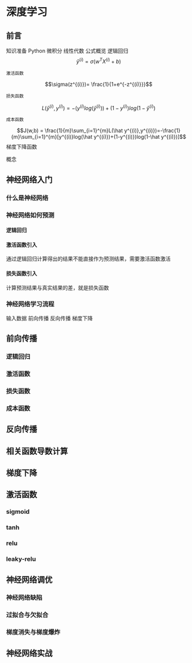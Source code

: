 # 深度学习

## 前言
知识准备
    Python
    微积分
    线性代数
公式概览
    逻辑回归 
    $$\hat y^{(i)}=\sigma(w^TX^{(i)}+b)$$


    激活函数
$$\sigma(z^{(i)})= \frac{1}{1+e^{-z^{(i)}}}$$

    损失函数
$$L(\hat y^{(i)}, y^{(i)})= -(y^{(i)}log(\hat y^{(i)})) + (1-y^{(i)})log(1-\hat y^{(i)})$$
    
    
    成本函数
$$J(w,b) = \frac{1}{m}\sum_{i=1}^{m}L(\hat y^{(i)},y^{(i)})=-\frac{1}{m}\sum_{i=1}^{m}[y^{(i)}log(\hat y^{(i)})+(1-y^{(i)})log(1-\hat y^{(i)})]$$
    梯度下降函数
        
    
    
概念





## 神经网络入门

### 什么是神经网络
### 神经网络如何预测
#### 逻辑回归

#### 激活函数引入
通过逻辑回归计算得出的结果不能直接作为预测结果，需要激活函数激活
#### 损失函数引入
 计算预测结果与真实结果的差，就是损失函数
 
### 神经网络学习流程
输入数据
前向传播
反向传播
梯度下降


## 前向传播
### 逻辑回归
### 激活函数
### 损失函数
### 成本函数

## 反向传播

## 相关函数导数计算

## 梯度下降

## 激活函数
### sigmoid
### tanh
### relu
### leaky-relu




## 神经网络调优
### 神经网络缺陷
### 过拟合与欠拟合
### 梯度消失与梯度爆炸



## 神经网络实战